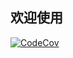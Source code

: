 ## 欢迎使用
[![CodeCov](https://img.shields.io/codecov/c/github/devxoul/URLNavigator.svg)](https://app.codecov.io/github/Leonard0803/XLPhotoBrowser)
